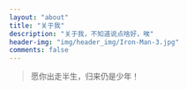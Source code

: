 ```yaml
---
layout: "about"
title: "关于我"
description: "关于我，不知道说点啥好，唉"
header-img: "img/header_img/Iron-Man-3.jpg"
comments: false
---
```


> 愿你出走半生，归来仍是少年！

